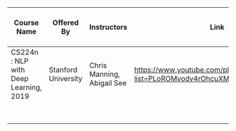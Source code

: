 | Course Name                           | Offered By          | Instructors                | Link                                                         | Personal Coverage | hand_note [check out hand_notes folder] | Personal Rating (out of 5) |
| ------------------------------------- | ------------------- | -------------------------- | ------------------------------------------------------------ | ----------------- | --------------------------------------- | -------------------------- |
| CS224n : NLP with Deep Learning, 2019 | Stanford University | Chris Manning, Abigail See | https://www.youtube.com/playlist?list=PLoROMvodv4rOhcuXMZkNm7j3fVwBBY42z | Lecture 15        | Stanford_CS224n_2019_p*                 |                            |
|                                       |                     |                            |                                                              |                   |                                         |                            |
|                                       |                     |                            |                                                              |                   |                                         |                            |
|                                       |                     |                            |                                                              |                   |                                         |                            |
|                                       |                     |                            |                                                              |                   |                                         |                            |
|                                       |                     |                            |                                                              |                   |                                         |                            |
|                                       |                     |                            |                                                              |                   |                                         |                            |
|                                       |                     |                            |                                                              |                   |                                         |                            |
|                                       |                     |                            |                                                              |                   |                                         |                            |

